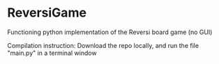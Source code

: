 # ReversiGame
Functioning python implementation of the Reversi board game (no GUI)

Compilation instruction: 
Download the repo locally, and run the file "main.py" in a terminal window
